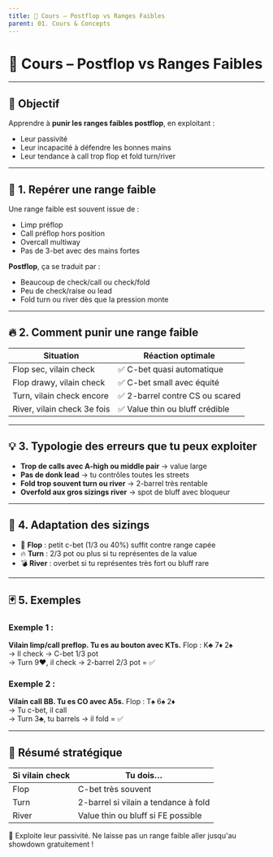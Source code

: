```yaml
---
title: 📘 Cours – Postflop vs Ranges Faibles
parent: 01. Cours & Concepts
---
```


# 📘 Cours – Postflop vs Ranges Faibles

---

## 🎯 Objectif

Apprendre à **punir les ranges faibles postflop**, en exploitant :
- Leur passivité
- Leur incapacité à défendre les bonnes mains
- Leur tendance à call trop flop et fold turn/river

---

## 🧠 1. Repérer une range faible

Une range faible est souvent issue de :
- Limp préflop
- Call préflop hors position
- Overcall multiway
- Pas de 3-bet avec des mains fortes

**Postflop**, ça se traduit par :
- Beaucoup de check/call ou check/fold
- Peu de check/raise ou lead
- Fold turn ou river dès que la pression monte

---

## 🔥 2. Comment punir une range faible

| Situation                      | Réaction optimale                   |
|-------------------------------|-------------------------------------|
| Flop sec, vilain check        | ✅ C-bet quasi automatique           |
| Flop drawy, vilain check      | ✅ C-bet small avec équité           |
| Turn, vilain check encore     | ✅ 2-barrel contre CS ou scared      |
| River, vilain check 3e fois   | ✅ Value thin ou bluff crédible      |

---

## 💡 3. Typologie des erreurs que tu peux exploiter

- **Trop de calls avec A-high ou middle pair** → value large
- **Pas de donk lead** → tu contrôles toutes les streets
- **Fold trop souvent turn ou river** → 2-barrel très rentable
- **Overfold aux gros sizings river** → spot de bluff avec bloqueur

---

## 📏 4. Adaptation des sizings

- 🧠 **Flop** : petit c-bet (1/3 ou 40%) suffit contre range capée
- 🔥 **Turn** : 2/3 pot ou plus si tu représentes de la value
- 💣 **River** : overbet si tu représentes très fort ou bluff rare

---

## 🃏 5. Exemples

### Exemple 1 :
**Vilain limp/call preflop. Tu es au bouton avec KTs.**
Flop : K♣️ 7♦️ 2♠️  
→ Il check → C-bet 1/3 pot  
→ Turn 9♥️, il check → 2-barrel 2/3 pot = ✅

### Exemple 2 :
**Vilain call BB. Tu es CO avec A5s.**
Flop : T♠️ 6♠️ 2♦️  
→ Tu c-bet, il call  
→ Turn 3♣️, tu barrels → il fold = ✅

---

## 🧠 Résumé stratégique

| Si vilain check              | Tu dois…                               |
|------------------------------|----------------------------------------|
| Flop                         | C-bet très souvent                     |
| Turn                         | 2-barrel si vilain a tendance à fold   |
| River                        | Value thin ou bluff si FE possible     |

🎯 Exploite leur passivité. Ne laisse pas un range faible aller jusqu'au showdown gratuitement !
